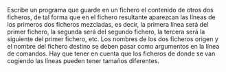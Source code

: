 Escribe un programa que guarde en un fichero el contenido de otros dos ficheros, de tal forma que en el fichero resultante aparezcan las líneas de los primeros dos ficheros mezcladas, es decir, la primera línea será del primer fichero, la segunda será del segundo fichero, la tercera será la siguiente del primer fichero, etc.
Los nombres de los dos ficheros origen y el nombre del fichero destino se deben pasar como argumentos en la línea de comandos.
Hay que tener en cuenta que los ficheros de donde se van cogiendo las líneas pueden tener tamaños diferentes.
